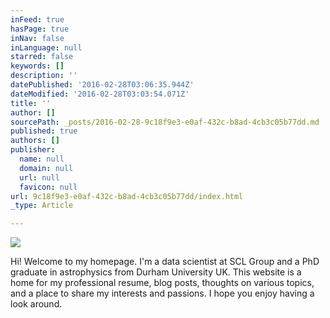 ```yaml
---
inFeed: true
hasPage: true
inNav: false
inLanguage: null
starred: false
keywords: []
description: ''
datePublished: '2016-02-28T03:06:35.944Z'
dateModified: '2016-02-28T03:03:54.071Z'
title: ''
author: []
sourcePath: _posts/2016-02-28-9c18f9e3-e0af-432c-b8ad-4cb3c05b77dd.md
published: true
authors: []
publisher:
  name: null
  domain: null
  url: null
  favicon: null
url: 9c18f9e3-e0af-432c-b8ad-4cb3c05b77dd/index.html
_type: Article

---
```

![](https://the-grid-user-content.s3-us-west-2.amazonaws.com/ea3d8b58-b9f4-40f0-a423-239ba9588098.JPG)

Hi! Welcome to my homepage. I'm a data scientist at SCL Group and a PhD graduate in astrophysics from Durham University UK. This website is a home for my professional resume, blog posts, thoughts on various topics, and a place to share my interests and passions. I hope you enjoy having a look around.
